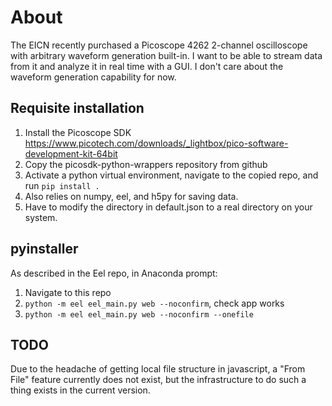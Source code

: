 # About

The EICN recently purchased a Picoscope 4262 2-channel oscilloscope with arbitrary waveform generation built-in. I want to be able to stream data from it and analyze it in real time with a GUI. I don't care about the waveform generation capability for now.

## Requisite installation

1. Install the Picoscope SDK <https://www.picotech.com/downloads/_lightbox/pico-software-development-kit-64bit>
2. Copy the picosdk-python-wrappers repository from github
3. Activate a python virtual environment, navigate to the copied repo, and run `pip install .`
4. Also relies on numpy, eel, and h5py for saving data.
5. Have to modify the directory in default.json to a real directory on your system.

## pyinstaller

As described in the Eel repo, in Anaconda prompt:

1. Navigate to this repo
2. `python -m eel eel_main.py web --noconfirm`, check app works
3. `python -m eel eel_main.py web --noconfirm --onefile`

## TODO

Due to the headache of getting local file structure in javascript, a "From File" feature currently does not exist, but the infrastructure to do such a thing exists in the current version.
